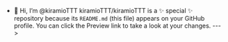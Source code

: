 - 👋 Hi, I’m @kiramioTTT
kiramioTTT/kiramioTTT is a ✨ special ✨ repository because its `README.md` (this file) appears on your GitHub profile.
You can click the Preview link to take a look at your changes.
--->

